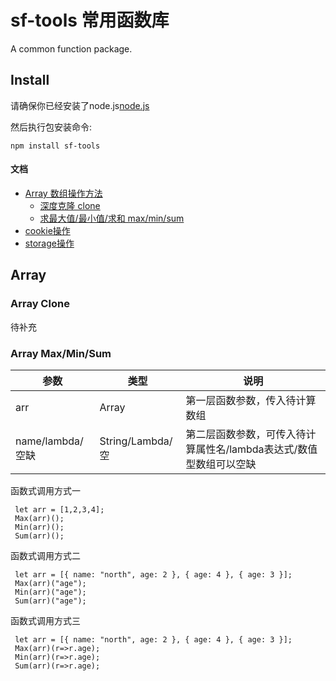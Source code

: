 sf-tools 常用函数库
============================
A common function package.

Install
-------

请确保你已经安装了node.js[node.js](http://nodejs.org/)

然后执行包安装命令:

    npm install sf-tools

#### 文档

<!-- vim-markdown-toc GFM -->

* [Array 数组操作方法](#array)
  * [深度克隆 clone](#array-clone)
  * [求最大值/最小值/求和 max/min/sum](#array-maxminsum)
* [cookie操作](#cookie)
* [storage操作](#storage)

<!-- vim-markdown-toc -->

## Array

### Array Clone
待补充

### Array Max/Min/Sum

| 参数 | 类型 | 说明 |
|----------|----------|----------|
|  arr  |  Array  | 第一层函数参数，传入待计算数组 |
| name/lambda/空缺  | String/Lambda/空  | 第二层函数参数，可传入待计算属性名/lambda表达式/数值型数组可以空缺 |

函数式调用方式一
```
 let arr = [1,2,3,4];
 Max(arr)();
 Min(arr)();
 Sum(arr)();
```
函数式调用方式二
```
 let arr = [{ name: "north", age: 2 }, { age: 4 }, { age: 3 }];
 Max(arr)("age");
 Min(arr)("age");
 Sum(arr)("age");
```
函数式调用方式三
```
 let arr = [{ name: "north", age: 2 }, { age: 4 }, { age: 3 }];
 Max(arr)(r=>r.age);
 Min(arr)(r=>r.age);
 Sum(arr)(r=>r.age);
```
